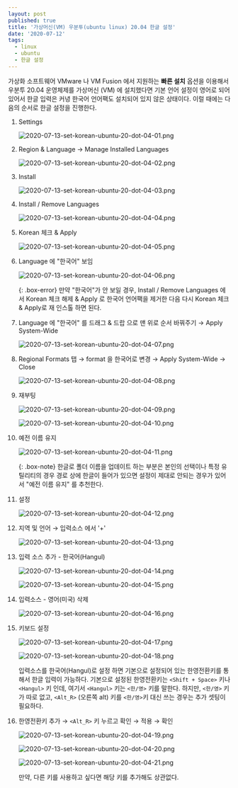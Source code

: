```yaml
---
layout: post
published: true
title: '가상머신(VM) 우분투(ubuntu linux) 20.04 한글 설정'
date: '2020-07-12'
tags:
  - linux
  - ubuntu
  - 한글 설정
---
```

가상화 소프트웨어 VMware 나 VM Fusion 에서 지원하는 **빠른 설치** 옵션을 이용해서 우분투 20.04 운영체제를 가상머신 (VM) 에 설치했다면 기본 언어 설정이 영어로 되어 있어서 한글 입력은 커녕 한국어 언어팩도 설치되어 있지 않은 상태이다.  이럴 때에는 다음의 순서로 한글 설정을 진행한다.

1. Settings

    ![2020-07-13-set-korean-ubuntu-20-dot-04-01.png]({{site.baseurl}}/img/attached-post/2020-07-13-set-korean-ubuntu-20-dot-04-01.png)

2. Region & Language → Manage Installed Languages

    ![2020-07-13-set-korean-ubuntu-20-dot-04-02.png]({{site.baseurl}}/img/attached-post/2020-07-13-set-korean-ubuntu-20-dot-04-02.png)

3. Install

    ![2020-07-13-set-korean-ubuntu-20-dot-04-03.png]({{site.baseurl}}/img/attached-post/2020-07-13-set-korean-ubuntu-20-dot-04-03.png)

4. Install / Remove Languages

    ![2020-07-13-set-korean-ubuntu-20-dot-04-04.png]({{site.baseurl}}/img/attached-post/2020-07-13-set-korean-ubuntu-20-dot-04-04.png)

5. Korean 체크 & Apply

    ![2020-07-13-set-korean-ubuntu-20-dot-04-05.png]({{site.baseurl}}/img/attached-post/2020-07-13-set-korean-ubuntu-20-dot-04-05.png)

6. Language 에 "한국어" 보임

    ![2020-07-13-set-korean-ubuntu-20-dot-04-06.png]({{site.baseurl}}/img/attached-post/2020-07-13-set-korean-ubuntu-20-dot-04-06.png)

    {: .box-error}
    만약 "한국어"가 안 보일 경우, Install / Remove Languages 에서 Korean 체크 해제 & Apply 로 한국어 언어팩을 제거한 다음 다시 Korean 체크  & Apply로 재 인스톨 하면 된다.

7. Language 에 "한국어" 를 드래그 & 드랍 으로 맨 위로 순서 바꿔주기 → Apply System-Wide

    ![2020-07-13-set-korean-ubuntu-20-dot-04-07.png]({{site.baseurl}}/img/attached-post/2020-07-13-set-korean-ubuntu-20-dot-04-07.png)

8. Regional Formats 탭 → format 을 한국어로 변경 → Apply System-Wide → Close

    ![2020-07-13-set-korean-ubuntu-20-dot-04-08.png]({{site.baseurl}}/img/attached-post/2020-07-13-set-korean-ubuntu-20-dot-04-08.png)

9. 재부팅

    ![2020-07-13-set-korean-ubuntu-20-dot-04-09.png]({{site.baseurl}}/img/attached-post/2020-07-13-set-korean-ubuntu-20-dot-04-09.png)

    ![2020-07-13-set-korean-ubuntu-20-dot-04-10.png]({{site.baseurl}}/img/attached-post/2020-07-13-set-korean-ubuntu-20-dot-04-10.png)

10. 예전 이름 유지

    ![2020-07-13-set-korean-ubuntu-20-dot-04-11.png]({{site.baseurl}}/img/attached-post/2020-07-13-set-korean-ubuntu-20-dot-04-11.png)

    {: .box-note}
    한글로 폴더 이름을 업데이트 하는 부분은 본인의 선택이나 특정 유틸리티의 경우 경로 상에 한글이 들어가 있으면 설정이 제대로 안되는 경우가 있어서 "예전 이름 유지" 를 추천한다.



11. 설정

    ![2020-07-13-set-korean-ubuntu-20-dot-04-12.png]({{site.baseurl}}/img/attached-post/2020-07-13-set-korean-ubuntu-20-dot-04-12.png)

12. 지역 및 언어 → 입력소스 에서 '+'

    ![2020-07-13-set-korean-ubuntu-20-dot-04-13.png]({{site.baseurl}}/img/attached-post/2020-07-13-set-korean-ubuntu-20-dot-04-13.png)

13. 입력 소스 추가 - 한국어(Hangul)

    ![2020-07-13-set-korean-ubuntu-20-dot-04-14.png]({{site.baseurl}}/img/attached-post/2020-07-13-set-korean-ubuntu-20-dot-04-14.png)

    ![2020-07-13-set-korean-ubuntu-20-dot-04-15.png]({{site.baseurl}}/img/attached-post/2020-07-13-set-korean-ubuntu-20-dot-04-15.png)

14. 입력소스 - 영어(미국) 삭제

    ![2020-07-13-set-korean-ubuntu-20-dot-04-16.png]({{site.baseurl}}/img/attached-post/2020-07-13-set-korean-ubuntu-20-dot-04-16.png)

15. 키보드 설정

    ![2020-07-13-set-korean-ubuntu-20-dot-04-17.png]({{site.baseurl}}/img/attached-post/2020-07-13-set-korean-ubuntu-20-dot-04-17.png)

    ![2020-07-13-set-korean-ubuntu-20-dot-04-18.png]({{site.baseurl}}/img/attached-post/2020-07-13-set-korean-ubuntu-20-dot-04-18.png)

    입력소스를 한국어(Hangul)로 설정 하면 기본으로 설정되어 있는 한영전환키를 통해서 한글 입력이 가능하다. 기본으로 설정된 한영전환키는 `<Shift + Space>` 키나  `<Hangul>` 키 인데, 여기서 `<Hangul>` 키는    `<한/영>` 키를 말한다. 하지만, `<한/영>` 키가 따로 없고, `<Alt_R>` (오른쪽 alt) 키를 `<한/영>`키 대신 쓰는 경우는 추가 셋팅이 필요하다.

16. 한영전환키 추가 →  `<Alt_R>` 키 누르고 확인 → 적용 → 확인

    ![2020-07-13-set-korean-ubuntu-20-dot-04-19.png]({{site.baseurl}}/img/attached-post/2020-07-13-set-korean-ubuntu-20-dot-04-19.png)

    ![2020-07-13-set-korean-ubuntu-20-dot-04-20.png]({{site.baseurl}}/img/attached-post/2020-07-13-set-korean-ubuntu-20-dot-04-20.png)

    ![2020-07-13-set-korean-ubuntu-20-dot-04-21.png]({{site.baseurl}}/img/attached-post/2020-07-13-set-korean-ubuntu-20-dot-04-21.png)

    만약, 다른 키를 사용하고 싶다면 해당 키를 추가해도 상관없다.
